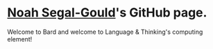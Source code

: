 # [Noah Segal-Gould](http://segal-gould.com/)'s GitHub page.

Welcome to Bard and welcome to Language & Thinking's computing element!

